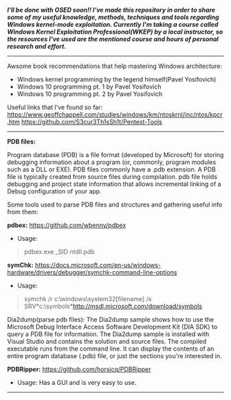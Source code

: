 ***I'll be done with OSED soon!! I've made this repository in order to share some of my useful knowledge, methods, techniques and tools regarding Windows kernel-mode exploitation. Currently I'm taking a course called Windows Kernel Exploitation Professional(WKEP) by a local instructor, so the resources I've used are the mentioned course and hours of personal research and effort.***

_________________________________________________________________________________________________________________________________________________________________________
Awsome book recommendations that help mastering Windows architecture: 
- Windows kernel programming by the legend himself(Pavel Yosifovich)
- Windows 10 programming pt. 1 by Pavel Yosifovich
- Windows 10 programming pt. 2 by Pavel Yosifovich

Useful links that I've found so far:
https://www.geoffchappell.com/studies/windows/km/ntoskrnl/inc/ntos/kpcr.htm
https://github.com/S3cur3Th1sSh1t/Pentest-Tools
_________________________________________________________________________________________________________________________________________________________________________
**PDB files:** 

Program database (PDB) is a file format (developed by Microsoft) for storing debugging information about a program (or, commonly, program modules such as a DLL or EXE). PDB files commonly have a .pdb extension. A PDB file is typically created from source files during compilation. pdb file holds debugging and project state information that allows incremental linking of a Debug configuration of your app. 

Some tools used to parse PDB files and structures and gathering useful info from them: 

**pdbex:** https://github.com/wbenny/pdbex

- Usage: 
>pdbex.exe _SID ntdll.pdb

**symChk:** https://docs.microsoft.com/en-us/windows-hardware/drivers/debugger/symchk-command-line-options
- Usage: 
>symchk /r c:\windows\system32\[filename] /s SRV*c:\symbols\*http://msdl.microsoft.com/download/symbols

Dia2dump(parse pdb files): The Dia2dump sample shows how to use the Microsoft Debug Interface Access Software Development Kit (DIA SDK) to query a PDB file for information. The Dia2dump sample is installed with Visual Studio and contains the solution and source files. The compiled executable runs from the command line. It can display the contents of an entire program database (.pdb) file, or just the sections you're interested in.

**PDBRipper:** https://github.com/horsicq/PDBRipper

- Usage: Has a GUI and is very easy to use.
_____________________________________


